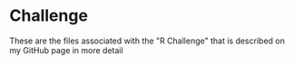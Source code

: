 # Challenge

These are the files associated with the "R Challenge" that is described on my GitHub page in more detail

